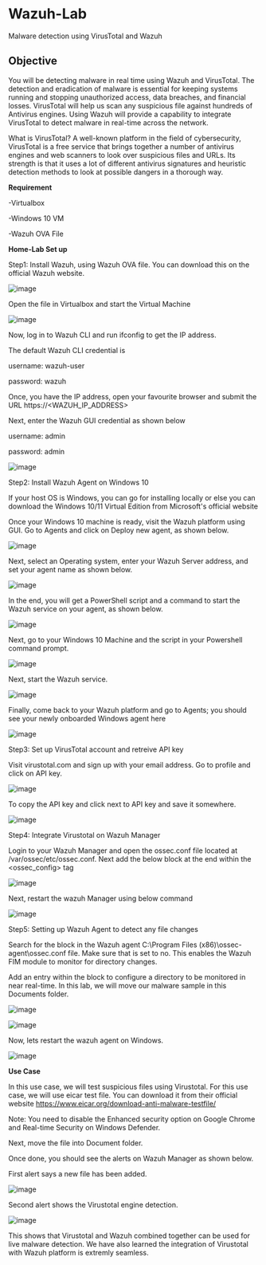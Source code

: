 # Wazuh-Lab
Malware detection using VirusTotal and Wazuh

## Objective

You will be detecting malware in real time using Wazuh and VirusTotal.  The detection and eradication of malware is essential for 
keeping systems running and stopping unauthorized access, data breaches, and financial losses. VirusTotal will help us scan any suspicious file
against hundreds of Antivirus engines. Using Wazuh will provide a capability to integrate VirusTotal to detect malware in real-time across the network.

What is VirusTotal?
A well-known platform in the field of cybersecurity, VirusTotal is a free service that brings together a number of antivirus engines and web scanners to look over suspicious files and URLs. Its strength is that it uses a lot of different antivirus signatures and heuristic detection methods to look at possible dangers in a thorough way.

**Requirement**

-Virtualbox

-Windows 10 VM

-Wazuh OVA File

**Home-Lab Set up**

Step1: Install Wazuh, using Wazuh OVA file.  You can download this on the official Wazuh website.

![image](https://github.com/user-attachments/assets/1efe990a-41b1-44b8-bad9-dbdee9f986ec)

Open the file in Virtualbox and start the Virtual Machine

![image](https://github.com/user-attachments/assets/3ddcca8c-76bc-4f90-a325-484e94667070)

Now, log in to Wazuh CLI and run ifconfig to get the IP address.

The default Wazuh CLI credential is

username: wazuh-user

password: wazuh

Once, you have the IP address, open your favourite browser and submit the URL https://<WAZUH_IP_ADDRESS>

Next, enter the Wazuh GUI credential as shown below

username: admin

password: admin

![image](https://github.com/user-attachments/assets/26781699-dd39-4669-bd3f-b5610fc14b0a)

Step2: Install Wazuh Agent on Windows 10

If your host OS is Windows, you can go for installing locally or else you can download the Windows 10/11 Virtual Edition from Microsoft's official website

Once your Windows 10 machine is ready, visit the Wazuh platform using GUI. Go to Agents and click on Deploy new agent, as shown below.

![image](https://github.com/user-attachments/assets/adf58f88-f339-4dde-a02b-2d7ab98d5599)

Next, select an Operating system, enter your Wazuh Server address, and set your agent name as shown below.

![image](https://github.com/user-attachments/assets/75682676-793a-4446-b50b-33ac4ee8c6d0)

In the end, you will get a PowerShell script and a command to start the Wazuh service on your agent, as shown below.

![image](https://github.com/user-attachments/assets/e9986edb-c39f-44d2-8f43-d0d8bf204df0)

Next, go to your Windows 10 Machine and the script in your Powershell command prompt.

![image](https://github.com/user-attachments/assets/890f4d5f-6e69-4ae4-8015-5cbb66270dac)

Next, start the Wazuh service.

![image](https://github.com/user-attachments/assets/7a2dfc56-ec06-4553-aa38-fc690a13c850)

Finally, come back to your Wazuh platform and go to Agents; you should see your newly onboarded Windows agent here

![image](https://github.com/user-attachments/assets/c2b6782f-3c6e-454f-8a3f-c4850e704a4a)

Step3: Set up VirusTotal account and retreive API key

Visit virustotal.com and sign up with your email address. Go to profile and click on API key.

![image](https://github.com/user-attachments/assets/06fd759a-019f-4628-b282-7d1792ee26a6)

To copy the API key and click next to API key and save it somewhere.

![image](https://github.com/user-attachments/assets/369282d8-258e-496f-8d2f-ea7c697da07a)

Step4: Integrate Virustotal on Wazuh Manager

Login to your Wazuh Manager and open the ossec.conf file located at /var/ossec/etc/ossec.conf. Next add the below block at the end within the <ossec_config> tag

![image](https://github.com/user-attachments/assets/105c151d-b9a0-4a8d-9392-1d5891b6ce61)

Next, restart the wazuh Manager using below command

![image](https://github.com/user-attachments/assets/251dbf3c-a6ca-4bfe-8a6d-8f56edf4f27a)

Step5: Setting up Wazuh Agent to detect any file changes


Search for the <syscheck> block in the Wazuh agent C:\Program Files (x86)\ossec-agent\ossec.conf file. Make sure that <disabled> is set to no. This enables the Wazuh FIM module to monitor for directory changes.

Add an entry within the <syscheck> block to configure a directory to be monitored in near real-time. In this lab, we will move our malware sample in this Documents folder.

![image](https://github.com/user-attachments/assets/69433fe0-9069-4b20-ae91-d4d1ce3397a8)

![image](https://github.com/user-attachments/assets/28c2f6cb-7eed-4528-9c86-3cc513422cdf)

Now, lets restart the wazuh agent on Windows.

![image](https://github.com/user-attachments/assets/fd2ea94b-fb42-4c71-baaa-840acf6deeb9)

**Use Case**

In this use case, we will test suspicious files using Virustotal. For this use case, we will use eicar test file. You can download it from their official website https://www.eicar.org/download-anti-malware-testfile/

Note: You need to disable the Enhanced security option on Google Chrome and Real-time Security on Windows Defender.

Next, move the file into Document folder.

Once done, you should see the alerts on Wazuh Manager as shown below.


First alert says a new file has been added.

![image](https://github.com/user-attachments/assets/2b7d4670-b9cb-4f1e-a092-cacd735ca731)

Second alert shows the Virustotal engine detection.

![image](https://github.com/user-attachments/assets/43c960f0-41ad-41d9-8c18-2cd894f099f3)

This shows that Virustotal and Wazuh combined together can be used for live malware detection. We have also learned the integration of Virustotal with Wazuh platform is extremly seamless.

